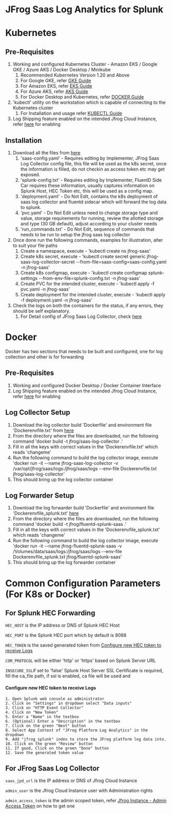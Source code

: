 # JFrog Saas Log Analytics for Splunk

# Kubernetes

## Pre-Requisites
1. Working and configured Kubernetes Cluster - Amazon EKS / Google GKE / Azure AKS / Docker Desktop / Minikube
   1. Recommended Kubernetes Version 1.20 and Above
   2. For Google GKE, refer [GKE Guide](https://cloud.google.com/kubernetes-engine/docs/how-to)
   3. For Amazon EKS, refer [EKS Guide](https://docs.aws.amazon.com/eks/latest/userguide/getting-started.html)
   4. For Azure AKS, refer [AKS Guide](https://docs.microsoft.com/en-us/azure/aks/)
   5. For Docker Desktop and Kubernetes, refer [DOCKER Guide](https://docs.docker.com/desktop/kubernetes/)
2. 'kubectl' utility on the workstation which is capable of connecting to the Kubernetes cluster
   1. For Installation and usage refer [KUBECTL Guide](https://kubernetes.io/docs/tasks/tools/)
3. Log Shipping feature enabled on the intended Jfrog Cloud Instance, refer [here](https://www.jfrog.com/confluence/display/JFROG/Artifactory+REST+API#ArtifactoryRESTAPI-EnableLogCollection) for enabling

## Installation
1. Download all the files from [here](https://github.com/jfrog/jfrog-saas-log-collector/tree/main/saas-log-analytics/splunk/deployments/k8s-collector-forwarder)
   1. 'saas-config.yaml' - Requires editing by Implementer, JFrog Saas Log Collector config file, this file will be used as the k8s secret, once the information is filled, do not checkin as access token etc may get exposed.
   2. 'splunk-config.txt' - Requires editing by Implementer, FluentD Side Car requires these information, usually captures information on Splunk Host, HEC Token etc, this will be used as a config map.
   3. 'deployment.yaml' - Do Not Edit, contains the k8s deployment of saas log collector and fluentd sidecar which will forward the log data to splunk.
   4. 'pvc.yaml' - Do Not Edit unless need to change storage type and value, storage requirements for running, review the allotted storage and type (30 GB default), adjust according to your cluster needs
   5. 'run_commands.txt' - Do Not Edit, sequence of commands that needs to be run to setup the jfrog saas log collector
2. Once done run the following commands, examples for illustration, alter to suit your file paths
   1. Create a namespace, execute - 'kubectl create ns jfrog-saas'
   2. Create k8s secret, execute - 'kubectl create secret generic jfrog-saas-log-collector-secret --from-file=saas-config=saas-config.yaml -n jfrog-saas'
   3. Create k8s configmap, execute - 'kubectl create configmap splunk-settings --from-env-file=splunk-config.txt -n jfrog-saas'
   4. Create PVC for the intended cluster, execute - 'kubectl apply -f pvc.yaml -n jfrog-saas'
   5. Create deployment for the intended cluster, execute - 'kubectl apply -f deployment.yaml -n jfrog-saas'
3. Check the logs on both the containers for the status, if any errors, they should be self explanatory.
   1. For Detail config of JFrog Saas Log Collector, check [here](https://github.com/jfrog/jfrog-saas-log-collector#usage)

# Docker
Docker has two sections that needs to be built and configured, one for log collection and other is for forwarding

## Pre-Requisites
1. Working and configured Docker Desktop / Docker Container Interface
2. Log Shipping feature enabled on the intended Jfrog Cloud Instance, refer [here](https://www.jfrog.com/confluence/display/JFROG/Artifactory+REST+API#ArtifactoryRESTAPI-EnableLogCollection) for enabling

## Log Collector Setup
1. Download the log collector build 'Dockerfile' and environment file 'Dockerenvfile.txt' from [here](https://github.com/jfrog/jfrog-saas-log-collector/tree/main/saas-log-analytics/splunk/deployments/docker-log-collector)
2. From the directory where the files are downloaded, run the following command 'docker build -t jfrog/saas-log-collector .'
3. Fill in all the keys with correct values in the 'Dockerenvfile.txt' which reads 'changeme'
4. Run the following command to build the log collector image, execute 'docker run -it --name jfrog-saas-log-collector -v /var/opt/jfrog/saas/logs:/jfrog/saas/logs --env-file Dockerenvfile.txt jfrog/saas-log-collector'
5. This should bring up the log collector container

## Log Forwarder Setup
1. Download the log forwarder build 'Dockerfile' and environment file 'Dockerenvfile_splunk.txt' [here](https://github.com/jfrog/jfrog-saas-log-collector/tree/main/saas-log-analytics/splunk/deployments/docker-log-forwarder)
2. From the directory where the files are downloaded, run the following command 'docker build -t jfrog/fluentd-splunk-saas .'
3. Fill in all the keys with correct values in the 'Dockerenvfile_splunk.txt' which reads 'changeme'
4. Run the following command to build the log collector image, execute 'docker run -it --name jfrog-fluentd-splunk-saas -v /Volumes/data/saas/logs:/jfrog/saas/logs --env-file Dockerenvfile_splunk.txt jfrog/fluentd-splunk-saas'
5. This should bring up the log forwarder container

# Common Configuration Parameters (For K8s or Docker)

## For Splunk HEC Forwarding

```HEC_HOST``` is the IP address or DNS of Splunk HEC Host

```HEC_PORT``` is the Splunk HEC port which by default is 8088

```HEC_TOKEN``` is the saved generated token from [Configure new HEC token to receive Logs](#configure-new-hec-token-to-receive-logs)

```COM_PROTOCOL``` will be either 'http' or 'https' based on Splunk Server URL

```INSECURE_SSL```if set to 'false' Splunk Host Server SSL Certificate is required, fill the ca_file path, if ssl is enabled, ca file will be used and

#### Configure new HEC token to receive Logs
````text
1. Open Splunk web console as administrator
2. Click on "Settings" in dropdown select "Data inputs"
3. Click on "HTTP Event Collector"
4. Click on "New Token"
5. Enter a "Name" in the textbox
6. (Optional) Enter a "Description" in the textbox
7. Click on the green "Next" button
8. Select App Context of "JFrog Platform Log Analytics" in the dropdown
9. Add "jfrog_splunk" index to store the JFrog platform log data into.
10. Click on the green "Review" button
11. If good, Click on the green "Done" button
12. Save the generated token value
````

## For JFrog Saas Log Collector

```saas_jpd_url``` is the IP address or DNS of Jfrog Cloud Instance

```admin_user``` is the Jfrog Cloud Instance user with Administration rights

```admin_access_token``` is the admin scoped token, refer [Jfrog Instance - Admin Access Token](https://www.jfrog.com/confluence/display/JFROG/Access+Tokens#AccessTokens-GeneratingAdminTokens) on how to get one


